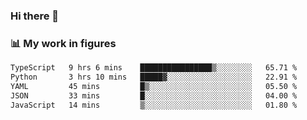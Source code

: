 ### Hi there 👋

### 📊 My work in figures

<!--START_SECTION:waka-->

```txt
TypeScript   9 hrs 6 mins    ████████████████▒░░░░░░░░   65.71 %
Python       3 hrs 10 mins   █████▓░░░░░░░░░░░░░░░░░░░   22.91 %
YAML         45 mins         █▒░░░░░░░░░░░░░░░░░░░░░░░   05.50 %
JSON         33 mins         █░░░░░░░░░░░░░░░░░░░░░░░░   04.00 %
JavaScript   14 mins         ▒░░░░░░░░░░░░░░░░░░░░░░░░   01.80 %
```

<!--END_SECTION:waka-->
